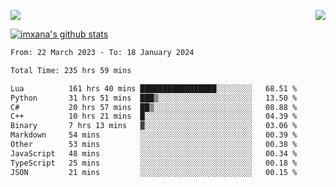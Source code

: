 <p>
  <a href="https://count.getloli.com/"><img src="https://count.getloli.com/get/@xana.readme?theme=moebooru-h"></a>
  <img src="https://weather-icon.journeyad.repl.co/@hangzhou?v=1" align="right">
</p>


<a href="https://github.com/imxana"><img align="center" src="https://github-readme-stats.vercel.app/api?username=imxana&show_icons=true&include_all_commits=true&hide_border=tru&custom_title=imxana%27s%20Github%20Stats" alt="imxana's github stats" /></a> 

<!--START_SECTION:waka-->

```txt
From: 22 March 2023 - To: 18 January 2024

Total Time: 235 hrs 59 mins

Lua          161 hrs 40 mins █████████████████░░░░░░░░   68.51 %
Python       31 hrs 51 mins  ███▒░░░░░░░░░░░░░░░░░░░░░   13.50 %
C#           20 hrs 57 mins  ██▒░░░░░░░░░░░░░░░░░░░░░░   08.88 %
C++          10 hrs 21 mins  █░░░░░░░░░░░░░░░░░░░░░░░░   04.39 %
Binary       7 hrs 13 mins   ▓░░░░░░░░░░░░░░░░░░░░░░░░   03.06 %
Markdown     54 mins         ░░░░░░░░░░░░░░░░░░░░░░░░░   00.39 %
Other        53 mins         ░░░░░░░░░░░░░░░░░░░░░░░░░   00.38 %
JavaScript   48 mins         ░░░░░░░░░░░░░░░░░░░░░░░░░   00.34 %
TypeScript   25 mins         ░░░░░░░░░░░░░░░░░░░░░░░░░   00.18 %
JSON         21 mins         ░░░░░░░░░░░░░░░░░░░░░░░░░   00.15 %
```

<!--END_SECTION:waka-->

